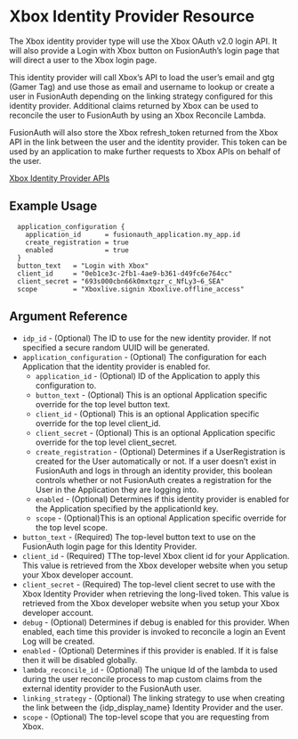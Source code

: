 # Xbox Identity Provider Resource

The Xbox identity provider type will use the Xbox OAuth v2.0 login API. It will also provide a Login with Xbox button on FusionAuth’s login page that will direct a user to the Xbox login page.

This identity provider will call Xbox’s API to load the user’s email and gtg (Gamer Tag) and use those as email and username to lookup or create a user in FusionAuth depending on the linking strategy configured for this identity provider. Additional claims returned by Xbox can be used to reconcile the user to FusionAuth by using an Xbox Reconcile Lambda.

FusionAuth will also store the Xbox refresh_token returned from the Xbox API in the link between the user and the identity provider. This token can be used by an application to make further requests to Xbox APIs on behalf of the user.



[Xbox Identity Provider APIs](https://fusionauth.io/docs/v1/tech/apis/identity-providers/xbox/)

## Example Usage

```hcl
  application_configuration {
    application_id      = fusionauth_application.my_app.id
    create_registration = true
    enabled             = true
  }
  button_text   = "Login with Xbox"
  client_id     = "0eb1ce3c-2fb1-4ae9-b361-d49fc6e764cc"
  client_secret = "693s000cbn66k0mxtqzr_c_NfLy3~6_SEA"
  scope         = "Xboxlive.signin Xboxlive.offline_access"
```

## Argument Reference

* `idp_id` - (Optional) The ID to use for the new identity provider. If not specified a secure random UUID will be generated.
* `application_configuration` - (Optional) The configuration for each Application that the identity provider is enabled for.
    - `application_id` - (Optional) ID of the Application to apply this configuration to.
    - `button_text` - (Optional) This is an optional Application specific override for the top level button text.
    - `client_id` - (Optional) This is an optional Application specific override for the top level client_id.
    - `client_secret` - (Optional) This is an optional Application specific override for the top level client_secret.
    - `create_registration` - (Optional) Determines if a UserRegistration is created for the User automatically or not. If a user doesn’t exist in FusionAuth and logs in through an identity provider, this boolean controls whether or not FusionAuth creates a registration for the User in the Application they are logging into.
    - `enabled` - (Optional) Determines if this identity provider is enabled for the Application specified by the applicationId key.
    - `scope` - (Optional)This is an optional Application specific override for the top level scope.
* `button_text` - (Required) The top-level button text to use on the FusionAuth login page for this Identity Provider.
* `client_id` - (Required) TThe top-level Xbox client id for your Application. This value is retrieved from the Xbox developer website when you setup your Xbox developer account.
* `client_secret` - (Required) The top-level client secret to use with the Xbox Identity Provider when retrieving the long-lived token. This value is retrieved from the Xbox developer website when you setup your Xbox developer account.
* `debug` - (Optional) Determines if debug is enabled for this provider. When enabled, each time this provider is invoked to reconcile a login an Event Log will be created.
* `enabled` - (Optional) Determines if this provider is enabled. If it is false then it will be disabled globally.
* `lambda_reconcile_id` - (Optional) The unique Id of the lambda to used during the user reconcile process to map custom claims from the external identity provider to the FusionAuth user.
* `linking_strategy` - (Optional) The linking strategy to use when creating the link between the {idp_display_name} Identity Provider and the user.
* `scope` - (Optional) The top-level scope that you are requesting from Xbox.